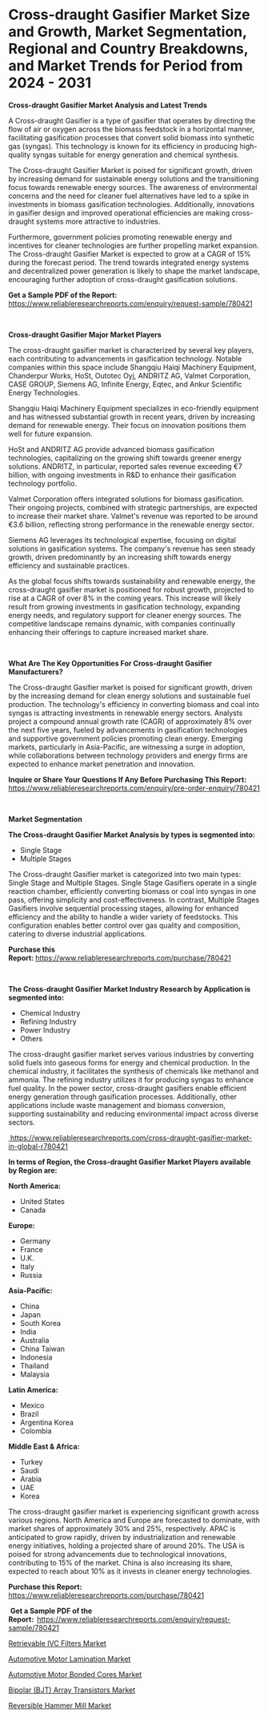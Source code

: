 <p><h1>Cross-draught Gasifier Market Size and Growth, Market Segmentation, Regional and Country Breakdowns, and Market Trends for Period from 2024 -  2031</h1></p><p><strong>Cross-draught Gasifier Market Analysis and Latest Trends</strong></p>
<p><p>A Cross-draught Gasifier is a type of gasifier that operates by directing the flow of air or oxygen across the biomass feedstock in a horizontal manner, facilitating gasification processes that convert solid biomass into synthetic gas (syngas). This technology is known for its efficiency in producing high-quality syngas suitable for energy generation and chemical synthesis.</p><p>The Cross-draught Gasifier Market is poised for significant growth, driven by increasing demand for sustainable energy solutions and the transitioning focus towards renewable energy sources. The awareness of environmental concerns and the need for cleaner fuel alternatives have led to a spike in investments in biomass gasification technologies. Additionally, innovations in gasifier design and improved operational efficiencies are making cross-draught systems more attractive to industries. </p><p>Furthermore, government policies promoting renewable energy and incentives for cleaner technologies are further propelling market expansion. The Cross-draught Gasifier Market is expected to grow at a CAGR of 15% during the forecast period. The trend towards integrated energy systems and decentralized power generation is likely to shape the market landscape, encouraging further adoption of cross-draught gasification solutions.</p></p>
<p><strong>Get a Sample PDF of the Report:&nbsp;</strong> <a href="https://www.reliableresearchreports.com/enquiry/request-sample/780421?utm_campaign=32&utm_medium=2&utm_source=Github&utm_content=ia&utm_term=15102024&utm_id=cross-draught-gasifier">https://www.reliableresearchreports.com/enquiry/request-sample/780421</a></p>
<p>&nbsp;</p>
<p><strong>Cross-draught Gasifier Major Market Players</strong></p>
<p><p>The cross-draught gasifier market is characterized by several key players, each contributing to advancements in gasification technology. Notable companies within this space include Shangqiu Haiqi Machinery Equipment, Chanderpur Works, HoSt, Outotec Oyj, ANDRITZ AG, Valmet Corporation, CASE GROUP, Siemens AG, Infinite Energy, Eqtec, and Ankur Scientific Energy Technologies.</p><p>Shangqiu Haiqi Machinery Equipment specializes in eco-friendly equipment and has witnessed substantial growth in recent years, driven by increasing demand for renewable energy. Their focus on innovation positions them well for future expansion.</p><p>HoSt and ANDRITZ AG provide advanced biomass gasification technologies, capitalizing on the growing shift towards greener energy solutions. ANDRITZ, in particular, reported sales revenue exceeding €7 billion, with ongoing investments in R&D to enhance their gasification technology portfolio.</p><p>Valmet Corporation offers integrated solutions for biomass gasification. Their ongoing projects, combined with strategic partnerships, are expected to increase their market share. Valmet's revenue was reported to be around €3.6 billion, reflecting strong performance in the renewable energy sector.</p><p>Siemens AG leverages its technological expertise, focusing on digital solutions in gasification systems. The company's revenue has seen steady growth, driven predominantly by an increasing shift towards energy efficiency and sustainable practices.</p><p>As the global focus shifts towards sustainability and renewable energy, the cross-draught gasifier market is positioned for robust growth, projected to rise at a CAGR of over 8% in the coming years. This increase will likely result from growing investments in gasification technology, expanding energy needs, and regulatory support for cleaner energy sources. The competitive landscape remains dynamic, with companies continually enhancing their offerings to capture increased market share.</p></p>
<p>&nbsp;</p>
<p><strong>What Are The Key Opportunities For Cross-draught Gasifier Manufacturers?</strong></p>
<p><p>The Cross-draught Gasifier market is poised for significant growth, driven by the increasing demand for clean energy solutions and sustainable fuel production. The technology's efficiency in converting biomass and coal into syngas is attracting investments in renewable energy sectors. Analysts project a compound annual growth rate (CAGR) of approximately 8% over the next five years, fueled by advancements in gasification technologies and supportive government policies promoting clean energy. Emerging markets, particularly in Asia-Pacific, are witnessing a surge in adoption, while collaborations between technology providers and energy firms are expected to enhance market penetration and innovation.</p></p>
<p><strong>Inquire or Share Your Questions If Any Before Purchasing This Report:</strong> <a href="https://www.reliableresearchreports.com/enquiry/pre-order-enquiry/780421?utm_campaign=32&utm_medium=2&utm_source=Github&utm_content=ia&utm_term=15102024&utm_id=cross-draught-gasifier">https://www.reliableresearchreports.com/enquiry/pre-order-enquiry/780421</a></p>
<p>&nbsp;</p>
<p><strong>Market Segmentation</strong></p>
<p><strong>The Cross-draught Gasifier Market Analysis by types is segmented into:</strong></p>
<p><ul><li>Single Stage</li><li>Multiple Stages</li></ul></p>
<p><p>The Cross-draught Gasifier market is categorized into two main types: Single Stage and Multiple Stages. Single Stage Gasifiers operate in a single reaction chamber, efficiently converting biomass or coal into syngas in one pass, offering simplicity and cost-effectiveness. In contrast, Multiple Stages Gasifiers involve sequential processing stages, allowing for enhanced efficiency and the ability to handle a wider variety of feedstocks. This configuration enables better control over gas quality and composition, catering to diverse industrial applications.</p></p>
<p><strong>Purchase this Report:&nbsp;</strong><a href="https://www.reliableresearchreports.com/purchase/780421?utm_campaign=32&utm_medium=2&utm_source=Github&utm_content=ia&utm_term=15102024&utm_id=cross-draught-gasifier">https://www.reliableresearchreports.com/purchase/780421</a></p>
<p>&nbsp;</p>
<p><strong>The Cross-draught Gasifier Market Industry Research by Application is segmented into:</strong></p>
<p><ul><li>Chemical Industry</li><li>Refining Industry</li><li>Power Industry</li><li>Others</li></ul></p>
<p><p>The cross-draught gasifier market serves various industries by converting solid fuels into gaseous forms for energy and chemical production. In the chemical industry, it facilitates the synthesis of chemicals like methanol and ammonia. The refining industry utilizes it for producing syngas to enhance fuel quality. In the power sector, cross-draught gasifiers enable efficient energy generation through gasification processes. Additionally, other applications include waste management and biomass conversion, supporting sustainability and reducing environmental impact across diverse sectors.</p></p>
<p><a href="https://www.reliableresearchreports.com/cross-draught-gasifier-market-in-global-r780421?utm_campaign=32&utm_medium=2&utm_source=Github&utm_content=ia&utm_term=15102024&utm_id=cross-draught-gasifier">&nbsp;https://www.reliableresearchreports.com/cross-draught-gasifier-market-in-global-r780421</a></p>
<p><strong>In terms of Region, the Cross-draught Gasifier Market Players available by Region are:</strong></p>
<p>
    <p> <strong> North America: </strong>
        <ul>
            <li>United States</li>
            <li>Canada</li>
        </ul>
        </p> 
    <p> <strong> Europe: </strong>
        <ul>
            <li>Germany</li>
            <li>France</li>
            <li>U.K.</li>
            <li>Italy</li>
            <li>Russia</li>
        </ul>
        </p> 
    <p> <strong> Asia-Pacific: </strong>
        <ul>
            <li>China</li>
            <li>Japan</li>
            <li>South Korea</li>
            <li>India</li>
            <li>Australia</li>
            <li>China Taiwan</li>
            <li>Indonesia</li>
            <li>Thailand</li>
            <li>Malaysia</li>
        </ul>
        </p> 
    <p> <strong> Latin America: </strong>
        <ul>
            <li>Mexico</li>
            <li>Brazil</li>
            <li>Argentina Korea</li>
            <li>Colombia</li>
        </ul>
        </p> 
    <p> <strong> Middle East & Africa: </strong>
        <ul>
            <li>Turkey</li>
            <li>Saudi</li>
            <li>Arabia</li>
            <li>UAE</li>
            <li>Korea</li>
        </ul>
    </p>
    </p>
<p><p>The cross-draught gasifier market is experiencing significant growth across various regions. North America and Europe are forecasted to dominate, with market shares of approximately 30% and 25%, respectively. APAC is anticipated to grow rapidly, driven by industrialization and renewable energy initiatives, holding a projected share of around 20%. The USA is poised for strong advancements due to technological innovations, contributing to 15% of the market. China is also increasing its share, expected to reach about 10% as it invests in cleaner energy technologies.</p></p>
<p><strong>Purchase this Report: </strong><a href="https://www.reliableresearchreports.com/purchase/780421?utm_campaign=32&utm_medium=2&utm_source=Github&utm_content=ia&utm_term=15102024&utm_id=cross-draught-gasifier">https://www.reliableresearchreports.com/purchase/780421</a></p>
<p>&nbsp;<strong>Get a Sample PDF of the Report:&nbsp;&nbsp;</strong><a href="https://www.reliableresearchreports.com/enquiry/request-sample/780421?utm_campaign=32&utm_medium=2&utm_source=Github&utm_content=ia&utm_term=15102024&utm_id=cross-draught-gasifier">https://www.reliableresearchreports.com/enquiry/request-sample/780421</a></p>
<p><strong></strong></p>
<p><p><a href="https://issuu.com/reportprime-2/docs/retrievable-ivc-filters-market-size_16aed07783e2b0?utm_campaign=32&utm_medium=2&utm_source=Github&utm_content=ia&utm_term=15102024&utm_id=cross-draught-gasifier">Retrievable IVC Filters Market</a></p><p><a href="https://www.linkedin.com/pulse/automotive-motor-lamination-market-growth-outlook-from-nkkxc?utm_campaign=32&utm_medium=2&utm_source=Github&utm_content=ia&utm_term=15102024&utm_id=cross-draught-gasifier">Automotive Motor Lamination Market</a></p><p><a href="https://www.linkedin.com/pulse/automotive-motor-bonded-cores-industry-sector-market-ljqxc?utm_campaign=32&utm_medium=2&utm_source=Github&utm_content=ia&utm_term=15102024&utm_id=cross-draught-gasifier">Automotive Motor Bonded Cores Market</a></p><p><a href="https://github.com/cristy9x9bur/Market-Research-Report-List-1/blob/main/bipolar-bjt-array-transistors-market.md?utm_campaign=32&utm_medium=2&utm_source=Github&utm_content=ia&utm_term=15102024&utm_id=cross-draught-gasifier">Bipolar (BJT) Array Transistors Market</a></p><p><a href="https://issuu.com/reportprime-2/docs/reversible-hammer-mill-market-size-_98201f1da3c6b4?utm_campaign=32&utm_medium=2&utm_source=Github&utm_content=ia&utm_term=15102024&utm_id=cross-draught-gasifier">Reversible Hammer Mill Market</a></p></p>